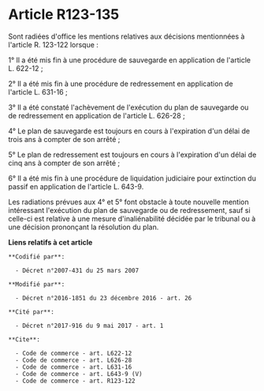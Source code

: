 # Article R123-135

Sont radiées d'office les mentions relatives aux décisions mentionnées à l'article R. 123-122 lorsque : 

1° Il a été mis fin à une procédure de sauvegarde en application de l'article L. 622-12 ; 

2° Il a été mis fin à une procédure de redressement en application de l'article L. 631-16 ; 

3° Il a été constaté l'achèvement de l'exécution du plan de sauvegarde ou de redressement en application de l'article L.
626-28 ; 

4° Le plan de sauvegarde est toujours en cours à l'expiration d'un délai de trois ans à compter de son arrêté ; 

5° Le plan de redressement est toujours en cours à l'expiration d'un délai de cinq ans à compter de son arrêté ; 

6° Il a été mis fin à une procédure de liquidation judiciaire pour extinction du passif en application de l'article L.
643-9. 

Les radiations prévues aux 4° et 5° font obstacle à toute nouvelle mention intéressant l'exécution du plan de sauvegarde ou
de redressement, sauf si celle-ci est relative à une mesure d'inaliénabilité décidée par le tribunal ou à une décision
prononçant la résolution du plan.

**Liens relatifs à cet article**

	**Codifié par**:

	  - Décret n°2007-431 du 25 mars 2007

	**Modifié par**:

	  - Décret n°2016-1851 du 23 décembre 2016 - art. 26

	**Cité par**:

	  - Décret n°2017-916 du 9 mai 2017 - art. 1

	**Cite**:

	  - Code de commerce - art. L622-12
	  - Code de commerce - art. L626-28
	  - Code de commerce - art. L631-16
	  - Code de commerce - art. L643-9 (V)
	  - Code de commerce - art. R123-122
